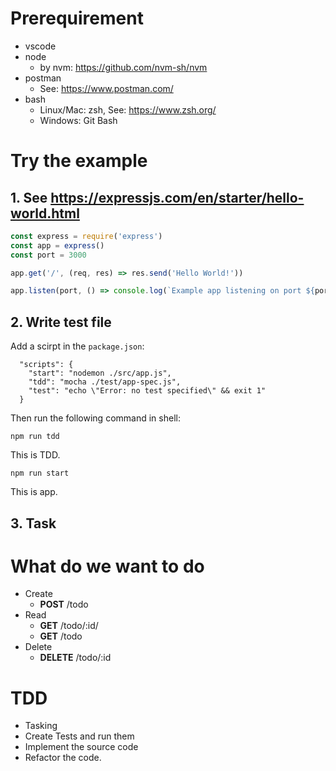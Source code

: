 # Prerequirement
- vscode
- node
    - by nvm: https://github.com/nvm-sh/nvm
- postman
    - See: https://www.postman.com/
- bash
    - Linux/Mac: zsh, See: https://www.zsh.org/
    - Windows: Git Bash



# Try the example
## 1. See https://expressjs.com/en/starter/hello-world.html
```javascript
const express = require('express')
const app = express()
const port = 3000

app.get('/', (req, res) => res.send('Hello World!'))

app.listen(port, () => console.log(`Example app listening on port ${port}!`))
```
## 2. Write test file

Add a scirpt in the `package.json`:
```
  "scripts": {
    "start": "nodemon ./src/app.js",
    "tdd": "mocha ./test/app-spec.js",
    "test": "echo \"Error: no test specified\" && exit 1"
  }
```
Then run the following command in shell:
```shell
npm run tdd
```
This is TDD.
```shell
npm run start
```
This is app.



## 3. Task

# What do we want to do


- Create
    - **POST** /todo
- Read
    - **GET** /todo/:id/
    - **GET** /todo
- Delete
    - **DELETE** /todo/:id

# TDD
- Tasking
- Create Tests and run them
- Implement the source code
- Refactor the code.

